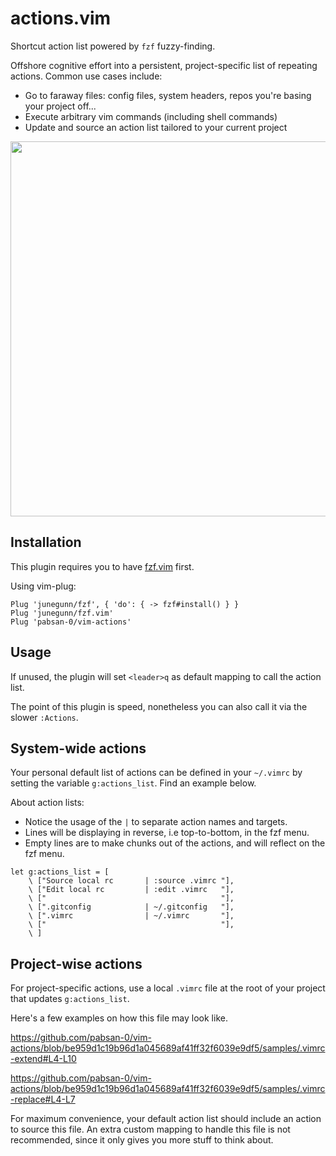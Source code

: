 # actions.vim

Shortcut action list powered by `fzf` fuzzy-finding. 

Offshore cognitive effort into a persistent, project-specific list of repeating actions. Common use cases include:

- Go to faraway files: config files, system headers, repos you're basing your project off...
- Execute arbitrary vim commands (including shell commands)
- Update and source an action list tailored to your current project

<img src="https://github.com/user-attachments/assets/42025dfa-795d-47f6-8128-464d21e3afed" width="600"/>

## Installation

This plugin requires you to have [fzf.vim](https://github.com/junegunn/fzf.vim) first.

Using vim-plug:

```
Plug 'junegunn/fzf', { 'do': { -> fzf#install() } }
Plug 'junegunn/fzf.vim'
Plug 'pabsan-0/vim-actions'
```

## Usage 

If unused, the plugin will set `<leader>q` as default mapping to call the action list.

The point of this plugin is speed, nonetheless you can also call it via the slower `:Actions`. 


## System-wide actions

Your personal default list of actions can be defined in your `~/.vimrc` by setting the variable `g:actions_list`. Find an example below. 

About action lists: 

- Notice the usage of the `|` to separate action names and targets.
- Lines will be displaying in reverse, i.e top-to-bottom, in the fzf menu.
- Empty lines are to make chunks out of the actions, and will reflect on the fzf menu.

 ```
 let g:actions_list = [ 
     \ ["Source local rc       | :source .vimrc "], 
     \ ["Edit local rc         | :edit .vimrc   "], 
     \ ["                                       "], 
     \ [".gitconfig            | ~/.gitconfig   "], 
     \ [".vimrc                | ~/.vimrc       "], 
     \ ["                                       "], 
     \ ] 
 ```

## Project-wise actions

For project-specific actions, use a local `.vimrc` file at the root of your project that updates `g:actions_list`.

Here's a few examples on how this file may look like.

https://github.com/pabsan-0/vim-actions/blob/be959d1c19b96d1a045689af41ff32f6039e9df5/samples/.vimrc-extend#L4-L10

https://github.com/pabsan-0/vim-actions/blob/be959d1c19b96d1a045689af41ff32f6039e9df5/samples/.vimrc-replace#L4-L7

For maximum convenience, your default action list should include an action to source this file. An extra custom mapping to handle this file is not recommended, since it only gives you more stuff to think about.
